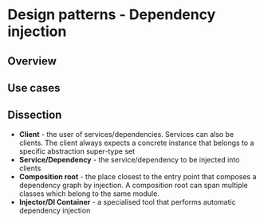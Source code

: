 # Design patterns - Dependency injection

## Overview

## Use cases

## Dissection

- **Client** - the user of services/dependencies. Services can also be clients. The client always expects a concrete instance that belongs to a specific abstraction super-type set
- **Service/Dependency** - the service/dependency to be injected into clients
- **Composition root** - the place closest to the entry point that composes a dependency graph by injection. A composition root can span multiple classes which belong to the same module.
- **Injector/DI Container** - a specialised tool that performs automatic dependency injection
